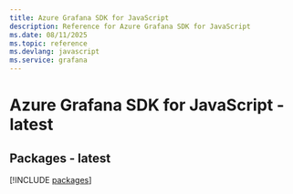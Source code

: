 ```yaml
---
title: Azure Grafana SDK for JavaScript
description: Reference for Azure Grafana SDK for JavaScript
ms.date: 08/11/2025
ms.topic: reference
ms.devlang: javascript
ms.service: grafana
---
```

# Azure Grafana SDK for JavaScript - latest
## Packages - latest
[!INCLUDE [packages](grafana-index.md)]